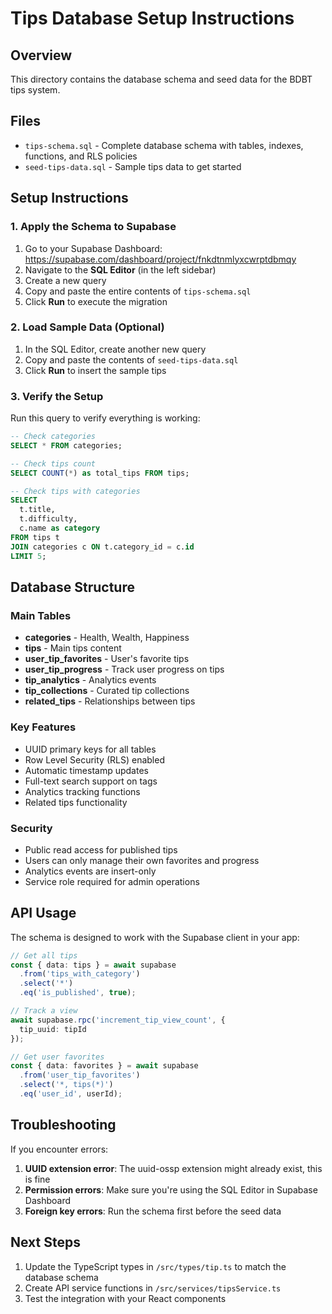 # Tips Database Setup Instructions

## Overview
This directory contains the database schema and seed data for the BDBT tips system.

## Files
- `tips-schema.sql` - Complete database schema with tables, indexes, functions, and RLS policies
- `seed-tips-data.sql` - Sample tips data to get started

## Setup Instructions

### 1. Apply the Schema to Supabase

1. Go to your Supabase Dashboard: https://supabase.com/dashboard/project/fnkdtnmlyxcwrptdbmqy
2. Navigate to the **SQL Editor** (in the left sidebar)
3. Create a new query
4. Copy and paste the entire contents of `tips-schema.sql`
5. Click **Run** to execute the migration

### 2. Load Sample Data (Optional)

1. In the SQL Editor, create another new query
2. Copy and paste the contents of `seed-tips-data.sql`
3. Click **Run** to insert the sample tips

### 3. Verify the Setup

Run this query to verify everything is working:

```sql
-- Check categories
SELECT * FROM categories;

-- Check tips count
SELECT COUNT(*) as total_tips FROM tips;

-- Check tips with categories
SELECT 
  t.title,
  t.difficulty,
  c.name as category
FROM tips t
JOIN categories c ON t.category_id = c.id
LIMIT 5;
```

## Database Structure

### Main Tables
- **categories** - Health, Wealth, Happiness
- **tips** - Main tips content
- **user_tip_favorites** - User's favorite tips
- **user_tip_progress** - Track user progress on tips
- **tip_analytics** - Analytics events
- **tip_collections** - Curated tip collections
- **related_tips** - Relationships between tips

### Key Features
- UUID primary keys for all tables
- Row Level Security (RLS) enabled
- Automatic timestamp updates
- Full-text search support on tags
- Analytics tracking functions
- Related tips functionality

### Security
- Public read access for published tips
- Users can only manage their own favorites and progress
- Analytics events are insert-only
- Service role required for admin operations

## API Usage

The schema is designed to work with the Supabase client in your app:

```typescript
// Get all tips
const { data: tips } = await supabase
  .from('tips_with_category')
  .select('*')
  .eq('is_published', true);

// Track a view
await supabase.rpc('increment_tip_view_count', { 
  tip_uuid: tipId 
});

// Get user favorites
const { data: favorites } = await supabase
  .from('user_tip_favorites')
  .select('*, tips(*)')
  .eq('user_id', userId);
```

## Troubleshooting

If you encounter errors:

1. **UUID extension error**: The uuid-ossp extension might already exist, this is fine
2. **Permission errors**: Make sure you're using the SQL Editor in Supabase Dashboard
3. **Foreign key errors**: Run the schema first before the seed data

## Next Steps

1. Update the TypeScript types in `/src/types/tip.ts` to match the database schema
2. Create API service functions in `/src/services/tipsService.ts`
3. Test the integration with your React components